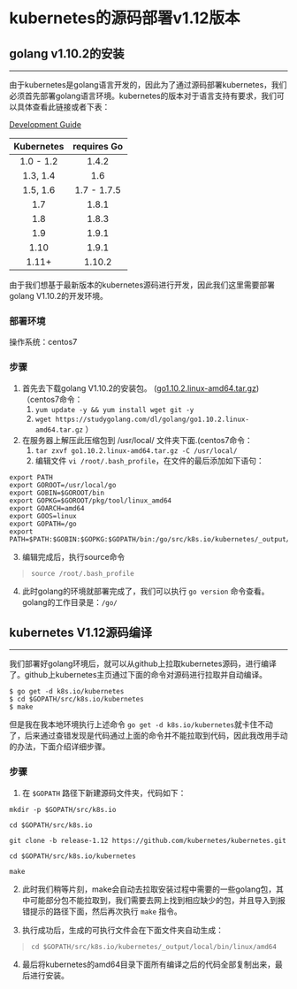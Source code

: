 # **kubernetes的源码部署v1.12版本**

## golang v1.10.2的安装
--- 

由于kubernetes是golang语言开发的，因此为了通过源码部署kubernetes，我们必须首先部署golang语言环境。kubernetes的版本对于语言支持有要求，我们可以具体查看此链接或者下表：

[Development Guide](https://github.com/kubernetes/community/blob/master/contributors/devel/development.md)

Kubernetes|requires Go
:--:|:--:
1.0 - 1.2|1.4.2
1.3, 1.4|1.6
1.5, 1.6|1.7 - 1.7.5
1.7|1.8.1
1.8|1.8.3
1.9|1.9.1
1.10|1.9.1
1.11+|1.10.2

由于我们想基于最新版本的kubernetes源码进行开发，因此我们这里需要部署golang V1.10.2的开发环境。
### 部署环境
操作系统：centos7
### 步骤
1. 首先去下载golang V1.10.2的安装包。 ([go1.10.2.linux-amd64.tar.gz](https://studygolang.com/dl/golang/go1.10.2.linux-amd64.tar.gz))（centos7命令：
   1. `yum update -y && yum install wget git -y`
   2.  `wget https://studygolang.com/dl/golang/go1.10.2.linux-amd64.tar.gz`
   ）
2. 在服务器上解压此压缩包到 /usr/local/ 文件夹下面.(centos7命令：
   1. `tar zxvf go1.10.2.linux-amd64.tar.gz -C /usr/local/` 
   2. 编辑文件 `vi /root/.bash_profile`，在文件的最后添加如下语句：
```shell
export PATH
export GOROOT=/usr/local/go 
export GOBIN=$GOROOT/bin
export GOPKG=$GOROOT/pkg/tool/linux_amd64 
export GOARCH=amd64
export GOOS=linux
export GOPATH=/go
export PATH=$PATH:$GOBIN:$GOPKG:$GOPATH/bin:/go/src/k8s.io/kubernetes/_output/local/go/bin/
```
3. 编辑完成后，执行source命令

> `source /root/.bash_profile`

4. 此时golang的环境就部署完成了，我们可以执行 `go version` 命令查看。golang的工作目录是：`/go/`

## kubernetes V1.12源码编译
---
我们部署好golang环境后，就可以从github上拉取kubernetes源码，进行编译了。github上kubernetes主页通过下面的命令对源码进行拉取并自动编译。
> 
```
$ go get -d k8s.io/kubernetes
$ cd $GOPATH/src/k8s.io/kubernetes
$ make
```
但是我在我本地环境执行上述命令 `go get -d k8s.io/kubernetes`就卡住不动了，后来通过查错发现是代码通过上面的命令并不能拉取到代码，因此我改用手动的办法，下面介绍详细步骤。

### 步骤
1. 在 `$GOPATH` 路径下新建源码文件夹，代码如下：

>
```
mkdir -p $GOPATH/src/k8s.io

cd $GOPATH/src/k8s.io

git clone -b release-1.12 https://github.com/kubernetes/kubernetes.git

cd $GOPATH/src/k8s.io/kubernetes

make
```
2. 此时我们稍等片刻，make会自动去拉取安装过程中需要的一些golang包，其中可能部分包不能拉取到，我们需要去网上找到相应缺少的包，并且导入到报错提示的路径下面，然后再次执行 `make` 指令。

3. 执行成功后，生成的可执行文件会在下面文件夹自动生成：

> `cd $GOPATH/src/k8s.io/kubernetes/_output/local/bin/linux/amd64`

4. 最后将kubernetes的amd64目录下面所有编译之后的代码全部复制出来，最后进行安装。









